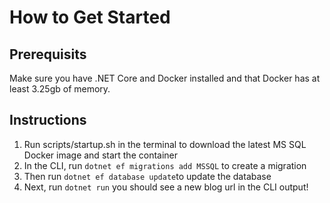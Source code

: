 # How to Get Started

## Prerequisits 

Make sure you have .NET Core and Docker installed and that Docker has at least 3.25gb of memory.

## Instructions

1. Run scripts/startup.sh in the terminal to download the latest MS SQL Docker image and start the container
2. In the CLI, run `dotnet ef migrations add MSSQL` to create a migration
3. Then run `dotnet ef database update`to update the database
4. Next, run `dotnet run` you should see a new blog url in the CLI output!
